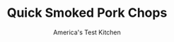---
layout: ../../layouts/MarkdownPostLayout.astro
title: Quick Smoked Pork Chops
author: America's Test Kitchen
pubDate: 2023-03-15
description: "Long-cooked barbecue is great, but we wanted that deep smoke flavor (and tender meat) in less than an hour."
image_url: https://res.cloudinary.com/hksqkdlah/image/upload/ar_1:1,c_fill,dpr_2.0,f_auto,fl_lossy.progressive.strip_profile,g_faces:auto,q_auto:low,w_344/21504_sfs-quick-barbecued-pork-chops-11
tags: ["Main Courses","Pork","Grilling & Barbecue"]
calories: 3663
protein: 27
carbohydrates: 32
fats: 
fiber: 
ingredients: ["3 tablespoons plus 2 teaspoons, sugar",", Salt and pepper","4 (12- to 14-ounce), bone-in pork rib or center-cut chops, 1 1/2 inches thick, trimmed","2 cups, wood chips","1 teaspoon, vegetable oil","1/4 cup, grated onion","1 , garlic clove, minced","1 teaspoon, chili powder","1/4 teaspoon, cayenne pepper","1 cup, ketchup","1/4 cup, molasses","3 tablespoons, cider vinegar","2 tablespoons, Worcestershire sauce","2 tablespoons, Dijon mustard"]
serves: 6
time: "1¾ hours"
instructions: ["FOR THE PORK: Dissolve 3 tablespoons sugar and 3 tablespoons salt in 1 1/2 quarts cold water in large container. Submerge chops in brine, cover, and refrigerate for 1 hour. Combine remaining 2 teaspoons sugar, 1 teaspoon salt, and 1 teaspoon pepper in bowl; set aside. Just before grilling, soak wood chips in water for 15 minutes, then drain.","FOR THE BARBECUE SAUCE: Meanwhile, heat oil in small saucepan over medium heat until shimmering. Add onion and cook until softened, about 3 minutes. Stir in garlic, chili powder, and cayenne and cook until fragrant, about 30 seconds. Whisk in ketchup, molasses, vinegar, Worcestershire, and mustard. Bring to simmer, reduce heat to medium-low and cook, stirring occasionally, until sauce is reduced to 1 1/2 cups, 7 to 10 minutes. Set aside 3/4 cup barbecue sauce for serving.","FOR A CHARCOAL GRILL: Open bottom vent completely. Light large chimney starter filled with charcoal briquettes (6 quarts). When top coals are partially covered with ash, pour evenly over half of grill. Scatter soaked wood chips over coals. Set cooking grate in place, cover, and open lid vent completely. Heat grill until hot and wood chips are smoking, about 5 minutes.","FOR A GAS GRILL: Using large piece of heavy-duty foil, wrap soaked chips in foil packet and cut several vent holes in top. Remove cooking grate and place wood chip packet directly on primary burner. Set grate in place, turn all burners to high, cover, and heat grill until hot and wood chips are smoking, about 15 minutes. Leave primary burner on high and turn off other burner(s).","Clean and oil cooking grate. Remove pork from brine and pat dry with paper towels. Season chops all over with spice mixture. Grill chops over hotter side of grill, covered (positioning lid vent over chops if using charcoal), until well browned, 3 to 5 minutes per side.","Brush each chop with about 1 tablespoon barbecue sauce and flip sauce side down onto cooler side of grill. Grill, covered, until sauce begins to tighten, about 3 minutes. Brush chops with remaining barbecue sauce, and flip sauce side down. Continue to grill, covered, until meat near but not touching bone registers 140 degrees, about 3 minutes. Transfer chops to platter, tent loosely with foil, and let rest for 5 to 10 minutes. Serve chops with reserved barbecue sauce."]
nutrition: ["828 mg Potassium","272 mg Phosphorus","79 mg Calcium","2 mg Iron","73 mg Magnesium","779 mg Sodium","4 mg Zinc","41 g Fat","8 mg Niacin (B3)","15 g Monounsaturated","7 g Polyunsaturated","3 mg Vitamin C","3 µg Vitamin D","137 mg Cholesterol","13 g Saturated","6 µg Folate (food)","27 g Sugars","3 µg Vitamin K","155 g Water","32 g Carbs","6 µg Folate equivalent (total)","27 g Protein","1 mg Vitamin E","1 mg Vitamin B6","19 µg Vitamin A","610 kcal Energy","18 g Sugars, added","3663 calories"]
notes: "If the pork is enhanced (injected with a salt solution), do not brine. Use the large holes of a box grater to grate the onion for the barbecue sauce. Wood chunks are not recommended for this recipe because they take too long to begin to smoke."
---